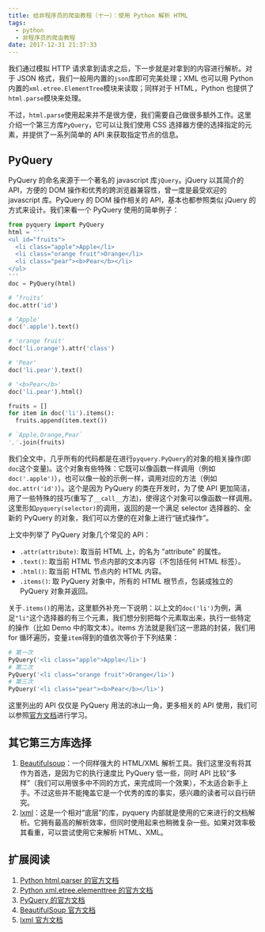 ```yaml
---
title: 给非程序员的爬虫教程（十一）：使用 Python 解析 HTML
tags:
  - python
  - 非程序员的爬虫教程
date: 2017-12-31 21:37:33
---
```


我们通过模拟 HTTP 请求拿到请求之后，下一步就是对拿到的内容进行解析。对于 JSON 格式，我们一般用内置的`json`库即可完美处理；XML 也可以用 Python 内置的`xml.etree.ElementTree`模块来读取；同样对于 HTML，Python 也提供了`html.parse`模块来处理。

不过，`html.parse`使用起来并不是很方便，我们需要自己做很多额外工作。这里介绍一个第三方库`PyQuery`，它可以让我们使用 CSS 选择器方便的选择指定的元素，并提供了一系列简单的 API 来获取指定节点的信息。

<!-- more -->
## PyQuery
PyQuery 的命名来源于一个著名的 javascript 库`jQuery`。jQuery 以其简介的 API，方便的 DOM 操作和优秀的跨浏览器兼容性，曾一度是最受欢迎的 javascript 库。PyQuery 的 DOM 操作相关的 API，基本也都参照类似 jQuery 的方式来设计。我们来看一个 PyQuery 使用的简单例子：
```python
from pyquery import PyQuery
html = '''
<ul id="fruits">
  <li class="apple">Apple</li>
  <li class="orange fruit">Orange</li>
  <li class="pear"><b>Pear</b></li>
</ul>
'''
doc = PyQuery(html)

# ’fruits‘
doc.attr('id')

# ’Apple'
doc('.apple').text()

# 'orange fruit'
doc('li.orange').attr('class')

# 'Pear'
doc('li.pear').text()

# '<b>Pear</b>'
doc('li.pear').html()

fruits = []
for item in doc('li').items():
  fruits.append(item.text())

# `Apple,Orange,Pear`
','.join(fruits)
```
我们全文中，几乎所有的代码都是在进行`pyquery.PyQuery`的对象的相关操作(即`doc`这个变量)。这个对象有些特殊：它既可以像函数一样调用（例如`doc('.apple')`），也可以像一般的示例一样，调用对应的方法（例如`doc.attr('id')`）。这个是因为 PyQuery 的类在开发时，为了使 API 更加简洁，用了一些特殊的技巧(重写了`__call__`方法)，使得这个对象可以像函数一样调用。这里形如`pyquery(selector)`的调用，返回的是一个满足 selector 选择器的、全新的 PyQuery 的对象，我们可以方便的在对象上进行“链式操作”。

上文中列举了 PyQuery 对象几个常见的 API：
* `.attr(attribute)`: 取当前 HTML 上，的名为 "attribute" 的属性。
* `.text()`: 取当前 HTML 节点内部的文本内容（不包括任何 HTML 标签）。
* `.html()`: 取当前 HTML 节点内的 HTML 内容。
* `.items()`: 取 PyQuery 对象中，所有的 HTML 根节点，包装成独立的 PyQuery 对象并返回。

关于`.items()`的用法，这里额外补充一下说明：以上文的`doc('li')`为例，满足`"li"`这个选择器的有三个元素，我们想分别把每个元素取出来，执行一些特定的操作（比如 Demo 中的取文本）。items 方法就是我们这一思路的封装，我们用 for 循环遍历，变量`item`得到的值依次等价于下列结果：
```python
# 第一次
PyQuery('<li class="apple">Apple</li>')
# 第二次
PyQuery('<li class="orange fruit">Orange</li>')
# 第三次
PyQuery('<li class="pear"><b>Pear</b></li>')
```

这里列出的 API 仅仅是 PyQuery 用法的冰山一角，更多相关的 API 使用，我们可以参照[官方文档](https://pythonhosted.org/pyquery/api.html)进行学习。

## 其它第三方库选择
1. [Beautifulsoup](https://www.crummy.com/software/BeautifulSoup/bs4/doc/)：一个同样强大的 HTML/XML 解析工具。我们这里没有将其作为首选，是因为它的执行速度比 PyQuery 低一些，同时 API 比较“多样”（我们可以用很多中不同的方式，来完成同一个效果），不太适合新手上手。不过这些并不能掩盖它是一个优秀的库的事实，感兴趣的读者可以自行研究。
2. [lxml](http://lxml.de/)：这是一个相对“底层”的库，pyquery 内部就是使用的它来进行的文档解析。它拥有最高的解析效率，但同时使用起来也稍微复杂一些。如果对效率极其看重，可以尝试使用它来解析 HTML、XML。

## 扩展阅读
1. [Python html.parser 的官方文档](https://docs.python.org/3/library/html.parser.html)
2. [Python xml.etree.elementtree 的官方文档](https://docs.python.org/3/library/xml.etree.elementtree.html)
3. [PyQuery 的官方文档](https://pythonhosted.org/pyquery/api.html)
4. [BeautifulSoup 官方文档](https://www.crummy.com/software/BeautifulSoup/bs4/doc/)
5. [lxml 官方文档](http://lxml.de/)